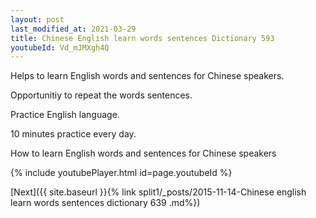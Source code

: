 ```yaml
---
layout: post
last_modified_at: 2021-03-29
title: Chinese English learn words sentences Dictionary 593 
youtubeId: Vd_mJMXgh4Q
---
```

 
 
Helps to learn English words and sentences for Chinese speakers.

Opportunitiy to repeat the words sentences. 

Practice English language. 
 
10 minutes practice every day. 
 
How to learn English words and sentences for Chinese speakers 
 
{% include youtubePlayer.html id=page.youtubeId %}
 
 
[Next]({{ site.baseurl }}{% link  split1/_posts/2015-11-14-Chinese english learn words sentences dictionary 639 .md%})
 
